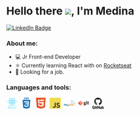 # Hello there <img src="https://raw.githubusercontent.com/kaueMarques/kaueMarques/master/hi.gif" height="30px">, I'm Medina

<div id="badges">
  <a href="https://www.linkedin.com/in/eu-medina/">
    <img src="https://img.shields.io/badge/LinkedIn-blue?style=for-the-badge&logo=linkedin&logoColor=white" alt="LinkedIn Badge"/>
  </a>
</div>

### About me:

- 💻 Jr Front-end Developer
- ⚛ Currently learning React with on [Rocketseat](https://www.rocketseat.com.br/)
- 🔎 Looking for a job.

### Languages and tools:

<div>

<img src="https://github.com/devicons/devicon/blob/master/icons/react/react-original-wordmark.svg" title="React" alt="React " width="30" height="30"/>&nbsp;
<img src="https://github.com/devicons/devicon/blob/master/icons/css3/css3-plain-wordmark.svg"  title="CSS3" alt="CSS" width="30" height="30"/>&nbsp;
<img src="https://github.com/devicons/devicon/blob/master/icons/html5/html5-original.svg" title="HTML5" alt="HTML" width="30" height="30"/>&nbsp;
<img src="https://github.com/devicons/devicon/blob/master/icons/javascript/javascript-original.svg" title="JavaScript" alt="JavaScript" width="30" height="30"/>&nbsp;
<img src="https://github.com/devicons/devicon/blob/master/icons/mysql/mysql-original-wordmark.svg" title="MySQL"  alt="MySQL" width="30" height="30"/>&nbsp;
<img src="https://github.com/devicons/devicon/blob/master/icons/git/git-original-wordmark.svg" title="Git" alt="Git" width="30" height="30"/>&nbsp;
<img src="https://github.com/devicons/devicon/blob/master/icons/github/github-original-wordmark.svg" title="Git" alt="Git" width="30" height="30"/>&nbsp;

</div>
